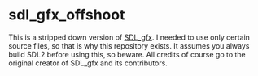 # sdl_gfx_offshoot

This is a stripped down version of [SDL_gfx](https://github.com/ferzkopp/SDL_gfx/tree/master). I needed to use only certain source files, so that is why this repository exists. It assumes you always build SDL2 before using this, so beware. All credits of course go to the original creator of SDL_gfx and its contributors.